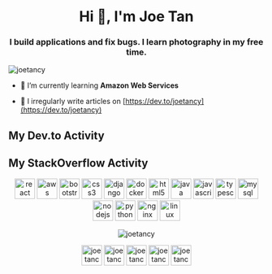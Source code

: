 <h1 align="center">Hi 👋, I'm Joe Tan</h1>
<h3 align="center">I build applications and fix bugs. I learn photography in my free time.</h3>

<p align="left"> <img src="https://komarev.com/ghpvc/?username=joetancy" alt="joetancy" /> </p>

- 🌱 I’m currently learning **Amazon Web Services**

- 📝 I irregularly write articles on [https://dev.to/joetancy](https://dev.to/joetancy)

## My Dev.to Activity
<!-- BLOG-POST-LIST:START -->
<!-- BLOG-POST-LIST:END -->

## My StackOverflow Activity
<!-- STACKOVERFLOW:START -->
<!-- STACKOVERFLOW:END -->

<p align="center"><img src="https://devicons.github.io/devicon/devicon.git/icons/react/react-original-wordmark.svg" alt="react" width="40" height="40"/> <img src="https://devicons.github.io/devicon/devicon.git/icons/amazonwebservices/amazonwebservices-original-wordmark.svg" alt="aws" width="40" height="40"/> <img src="https://devicons.github.io/devicon/devicon.git/icons/bootstrap/bootstrap-plain.svg" alt="bootstrap" width="40" height="40"/> <img src="https://devicons.github.io/devicon/devicon.git/icons/css3/css3-original-wordmark.svg" alt="css3" width="40" height="40"/> <img src="https://devicons.github.io/devicon/devicon.git/icons/django/django-original.svg" alt="django" width="40" height="40"/> <img src="https://devicons.github.io/devicon/devicon.git/icons/docker/docker-original-wordmark.svg" alt="docker" width="40" height="40"/> <img src="https://devicons.github.io/devicon/devicon.git/icons/html5/html5-original-wordmark.svg" alt="html5" width="40" height="40"/> <img src="https://devicons.github.io/devicon/devicon.git/icons/java/java-original-wordmark.svg" alt="java" width="40" height="40"/> <img src="https://devicons.github.io/devicon/devicon.git/icons/javascript/javascript-original.svg" alt="javascript" width="40" height="40"/> <img src="https://devicons.github.io/devicon/devicon.git/icons/typescript/typescript-original.svg" alt="typescript" width="40" height="40"/> <img src="https://devicons.github.io/devicon/devicon.git/icons/mysql/mysql-original-wordmark.svg" alt="mysql" width="40" height="40"/> <img src="https://devicons.github.io/devicon/devicon.git/icons/nodejs/nodejs-original-wordmark.svg" alt="nodejs" width="40" height="40"/> <img src="https://devicons.github.io/devicon/devicon.git/icons/python/python-original-wordmark.svg" alt="python" width="40" height="40"/> <img src="https://devicons.github.io/devicon/devicon.git/icons/nginx/nginx-original.svg" alt="nginx" width="40" height="40"/> <img src="https://devicons.github.io/devicon/devicon.git/icons/linux/linux-original.svg" alt="linux" width="40" height="40"/></p><p align="center"> <img src="https://github-readme-stats.vercel.app/api?username=joetancy&show_icons=true" alt="joetancy" /> </p>

<p align="center">
<a href="https://dev.to/joetancy" target="blank"><img align="center" src="https://cdn.jsdelivr.net/npm/simple-icons@3.0.1/icons/dev-dot-to.svg" alt="joetancy" height="40" width="40" /></a>
<a href="https://twitter.com/joetancy" target="blank"><img align="center" src="https://cdn.jsdelivr.net/npm/simple-icons@3.0.1/icons/twitter.svg" alt="joetancy" height="40" width="40" /></a>
<a href="https://linkedin.com/in/joetancy" target="blank"><img align="center" src="https://cdn.jsdelivr.net/npm/simple-icons@3.0.1/icons/linkedin.svg" alt="joetancy" height="40" width="40" /></a>
<a href="https://fb.com/joetancy" target="blank"><img align="center" src="https://cdn.jsdelivr.net/npm/simple-icons@3.0.1/icons/facebook.svg" alt="joetancy" height="40" width="40" /></a>
<a href="https://instagram.com/joetancy" target="blank"><img align="center" src="https://cdn.jsdelivr.net/npm/simple-icons@3.0.1/icons/instagram.svg" alt="joetancy" height="40" width="40" /></a>
</p>
